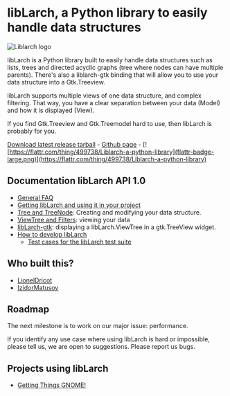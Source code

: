 # libLarch, a Python library to easily handle data structures

![Liblarch logo](https://ploum.net/images/liblarch/liblarch0.png)

libLarch is a Python library built to easily handle data structures such
as lists, trees and directed acyclic graphs (tree where nodes can have
multiple parents). There's also a liblarch-gtk binding that will allow
you to use your data structure into a Gtk.Treeview.

libLarch supports multiple views of one data structure, and complex
filtering. That way, you have a clear separation between your data
(Model) and how it is displayed (View).

If you find Gtk.Treeview and Gtk.Treemodel hard to use, then libLarch is
probably for you.

[Download latest release tarball](https://github.com/getting-things-gnome/liblarch/releases) -
[Github page](https://github.com/liblarch/liblarch) -
[![https://flattr.com/thing/499738/Liblarch-a-python-library](flattr-badge-large.png)](https://flattr.com/thing/499738/Liblarch-a-python-library)

## Documentation libLarch API 1.0

- [General FAQ](faq)
- [Getting libLarch and using it in your project](installation)
- [Tree and TreeNode](tree): Creating and modifying your data structure.
- [ViewTree and Filters](viewtree): viewing your data
- [libLarch-gtk](gtk): displaying a libLarch.ViewTree in a gtk.TreeView widget.
- [How to develop libLarch](dev)
  - [Test cases for the libLarch test suite](testcases)

## Who built this?

- [LionelDricot](https://wiki.gnome.org/LionelDricot)
- [IzidorMatusov](https://wiki.gnome.org/IzidorMatusov)

## Roadmap

The next milestone is to work on our major issue: performance.

If you identify any use case where using libLarch is hard or impossible,
please tell us, we are open to suggestions. Please report us bugs.

## Projects using libLarch

- [Getting Things GNOME!](..)

